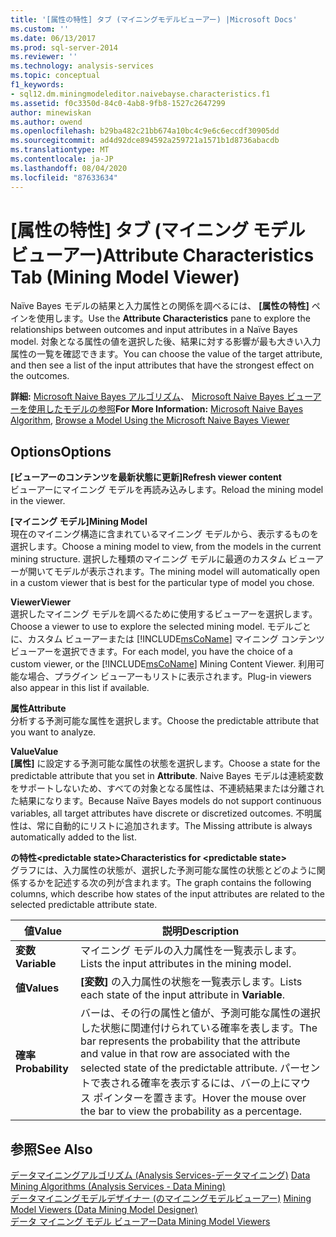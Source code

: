 ```yaml
---
title: '[属性の特性] タブ (マイニングモデルビューアー) |Microsoft Docs'
ms.custom: ''
ms.date: 06/13/2017
ms.prod: sql-server-2014
ms.reviewer: ''
ms.technology: analysis-services
ms.topic: conceptual
f1_keywords:
- sql12.dm.miningmodeleditor.naivebayse.characteristics.f1
ms.assetid: f0c3350d-84c0-4ab8-9fb8-1527c2647299
author: minewiskan
ms.author: owend
ms.openlocfilehash: b29ba482c21bb674a10bc4c9e6c6eccdf30905dd
ms.sourcegitcommit: ad4d92dce894592a259721a1571b1d8736abacdb
ms.translationtype: MT
ms.contentlocale: ja-JP
ms.lasthandoff: 08/04/2020
ms.locfileid: "87633634"
---
```

# <a name="attribute-characteristics-tab-mining-model-viewer"></a><span data-ttu-id="648c9-102">[属性の特性] タブ (マイニング モデル ビューアー)</span><span class="sxs-lookup"><span data-stu-id="648c9-102">Attribute Characteristics Tab (Mining Model Viewer)</span></span>
  <span data-ttu-id="648c9-103">Naïve Bayes モデルの結果と入力属性との関係を調べるには、 **[属性の特性]** ペインを使用します。</span><span class="sxs-lookup"><span data-stu-id="648c9-103">Use the **Attribute Characteristics** pane to explore the relationships between outcomes and input attributes in a Naïve Bayes model.</span></span> <span data-ttu-id="648c9-104">対象となる属性の値を選択した後、結果に対する影響が最も大きい入力属性の一覧を確認できます。</span><span class="sxs-lookup"><span data-stu-id="648c9-104">You can choose the value of the target attribute, and then see a list of the input attributes that have the strongest effect on the outcomes.</span></span>  
  
 <span data-ttu-id="648c9-105">**詳細:** [Microsoft Naive Bayes アルゴリズム](data-mining/microsoft-naive-bayes-algorithm.md)、 [Microsoft Naive Bayes ビューアーを使用したモデルの参照](data-mining/browse-a-model-using-the-microsoft-naive-bayes-viewer.md)</span><span class="sxs-lookup"><span data-stu-id="648c9-105">**For More Information:** [Microsoft Naive Bayes Algorithm](data-mining/microsoft-naive-bayes-algorithm.md), [Browse a Model Using the Microsoft Naive Bayes Viewer](data-mining/browse-a-model-using-the-microsoft-naive-bayes-viewer.md)</span></span>  
  
## <a name="options"></a><span data-ttu-id="648c9-106">Options</span><span class="sxs-lookup"><span data-stu-id="648c9-106">Options</span></span>  
 <span data-ttu-id="648c9-107">**[ビューアーのコンテンツを最新状態に更新]**</span><span class="sxs-lookup"><span data-stu-id="648c9-107">**Refresh viewer content**</span></span>  
 <span data-ttu-id="648c9-108">ビューアーにマイニング モデルを再読み込みします。</span><span class="sxs-lookup"><span data-stu-id="648c9-108">Reload the mining model in the viewer.</span></span>  
  
 <span data-ttu-id="648c9-109">**[マイニング モデル]**</span><span class="sxs-lookup"><span data-stu-id="648c9-109">**Mining Model**</span></span>  
 <span data-ttu-id="648c9-110">現在のマイニング構造に含まれているマイニング モデルから、表示するものを選択します。</span><span class="sxs-lookup"><span data-stu-id="648c9-110">Choose a mining model to view, from the models in the current mining structure.</span></span> <span data-ttu-id="648c9-111">選択した種類のマイニング モデルに最適のカスタム ビューアーが開いてモデルが表示されます。</span><span class="sxs-lookup"><span data-stu-id="648c9-111">The mining model will automatically open in a custom viewer that is best for the particular type of model you chose.</span></span>  
  
 <span data-ttu-id="648c9-112">**Viewer**</span><span class="sxs-lookup"><span data-stu-id="648c9-112">**Viewer**</span></span>  
 <span data-ttu-id="648c9-113">選択したマイニング モデルを調べるために使用するビューアーを選択します。</span><span class="sxs-lookup"><span data-stu-id="648c9-113">Choose a viewer to use to explore the selected mining model.</span></span> <span data-ttu-id="648c9-114">モデルごとに、カスタム ビューアーまたは [!INCLUDE[msCoName](../includes/msconame-md.md)] マイニング コンテンツ ビューアーを選択できます。</span><span class="sxs-lookup"><span data-stu-id="648c9-114">For each model, you have the choice of a custom viewer, or the [!INCLUDE[msCoName](../includes/msconame-md.md)] Mining Content Viewer.</span></span> <span data-ttu-id="648c9-115">利用可能な場合、プラグイン ビューアーもリストに表示されます。</span><span class="sxs-lookup"><span data-stu-id="648c9-115">Plug-in viewers also appear in this list if available.</span></span>  
  
 <span data-ttu-id="648c9-116">**属性**</span><span class="sxs-lookup"><span data-stu-id="648c9-116">**Attribute**</span></span>  
 <span data-ttu-id="648c9-117">分析する予測可能な属性を選択します。</span><span class="sxs-lookup"><span data-stu-id="648c9-117">Choose the predictable attribute that you want to analyze.</span></span>  
  
 <span data-ttu-id="648c9-118">**Value**</span><span class="sxs-lookup"><span data-stu-id="648c9-118">**Value**</span></span>  
 <span data-ttu-id="648c9-119">**[属性]** に設定する予測可能な属性の状態を選択します。</span><span class="sxs-lookup"><span data-stu-id="648c9-119">Choose a state for the predictable attribute that you set in **Attribute**.</span></span> <span data-ttu-id="648c9-120">Naive Bayes モデルは連続変数をサポートしないため、すべての対象となる属性は、不連続結果または分離された結果になります。</span><span class="sxs-lookup"><span data-stu-id="648c9-120">Because Naïve Bayes models do not support continuous variables, all target attributes have discrete or discretized outcomes.</span></span> <span data-ttu-id="648c9-121">不明属性は、常に自動的にリストに追加されます。</span><span class="sxs-lookup"><span data-stu-id="648c9-121">The Missing attribute is always automatically added to the list.</span></span>  
  
 <span data-ttu-id="648c9-122">**の特性\<predictable state>**</span><span class="sxs-lookup"><span data-stu-id="648c9-122">**Characteristics for \<predictable state>**</span></span>  
 <span data-ttu-id="648c9-123">グラフには、入力属性の状態が、選択した予測可能な属性の状態とどのように関係するかを記述する次の列が含まれます。</span><span class="sxs-lookup"><span data-stu-id="648c9-123">The graph contains the following columns, which describe how states of the input attributes are related to the selected predictable attribute state.</span></span>  
  
|<span data-ttu-id="648c9-124">値</span><span class="sxs-lookup"><span data-stu-id="648c9-124">Value</span></span>|<span data-ttu-id="648c9-125">説明</span><span class="sxs-lookup"><span data-stu-id="648c9-125">Description</span></span>|  
|-----------|-----------------|  
|<span data-ttu-id="648c9-126">**変数**</span><span class="sxs-lookup"><span data-stu-id="648c9-126">**Variable**</span></span>|<span data-ttu-id="648c9-127">マイニング モデルの入力属性を一覧表示します。</span><span class="sxs-lookup"><span data-stu-id="648c9-127">Lists the input attributes in the mining model.</span></span>|  
|<span data-ttu-id="648c9-128">**値**</span><span class="sxs-lookup"><span data-stu-id="648c9-128">**Values**</span></span>|<span data-ttu-id="648c9-129">**[変数]** の入力属性の状態を一覧表示します。</span><span class="sxs-lookup"><span data-stu-id="648c9-129">Lists each state of the input attribute in **Variable**.</span></span>|  
|<span data-ttu-id="648c9-130">**確率**</span><span class="sxs-lookup"><span data-stu-id="648c9-130">**Probability**</span></span>|<span data-ttu-id="648c9-131">バーは、その行の属性と値が、予測可能な属性の選択した状態に関連付けられている確率を表します。</span><span class="sxs-lookup"><span data-stu-id="648c9-131">The bar represents the probability that the attribute and value in that row are associated with the selected state of the predictable attribute.</span></span> <span data-ttu-id="648c9-132">パーセントで表される確率を表示するには、バーの上にマウス ポインターを置きます。</span><span class="sxs-lookup"><span data-stu-id="648c9-132">Hover the mouse over the bar to view the probability as a percentage.</span></span>|  
  
## <a name="see-also"></a><span data-ttu-id="648c9-133">参照</span><span class="sxs-lookup"><span data-stu-id="648c9-133">See Also</span></span>  
 <span data-ttu-id="648c9-134">[データマイニングアルゴリズム &#40;Analysis Services-データマイニング&#41;](data-mining/data-mining-algorithms-analysis-services-data-mining.md) </span><span class="sxs-lookup"><span data-stu-id="648c9-134">[Data Mining Algorithms &#40;Analysis Services - Data Mining&#41;](data-mining/data-mining-algorithms-analysis-services-data-mining.md) </span></span>  
 <span data-ttu-id="648c9-135">[データマイニングモデルデザイナー &#40;のマイニングモデルビューアー&#41;](mining-model-viewers-data-mining-model-designer.md) </span><span class="sxs-lookup"><span data-stu-id="648c9-135">[Mining Model Viewers &#40;Data Mining Model Designer&#41;](mining-model-viewers-data-mining-model-designer.md) </span></span>  
 [<span data-ttu-id="648c9-136">データ マイニング モデル ビューアー</span><span class="sxs-lookup"><span data-stu-id="648c9-136">Data Mining Model Viewers</span></span>](data-mining/data-mining-model-viewers.md)  
  
  
